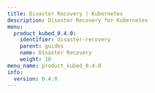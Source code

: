 ```yaml
---
title: Disaster Recovery | Kubernetes
description: Disaster Recovery for Kubernetes
menu:
  product_kubed_0.4.0:
    identifier: disaster-recovery
    parent: guides
    name: Disaster Recovery
    weight: 10
menu_name: product_kubed_0.4.0
info:
  version: 0.4.0
---
```


